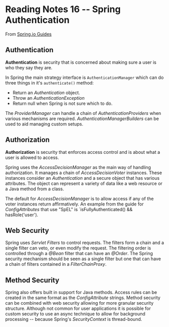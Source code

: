 # Reading Notes 16 -- Spring Authentication

From [Spring.io Guides](https://spring.io/guides/topicals/spring-security-architecture)

## Authentication

**Authentication** is security that is concerned about making sure a user is who they say they are.

In Spring the main strategy interface is `AuthenticationManager` which can do three things in it's `authenticate()` method:
- Return an *Authentication* object.
- Throw an *AuthenticationException*
- Return null when Spring is not sure which to do.

The *ProviderManager* can handle a chain of *AuthenticationProviders* when various mechanisms are required. *AuthenticationManagerBuilders* can be used to aid managing custom setups.

## Authorization

**Authorization** is security that enforces access control and is about what a user is allowed to access.

Spring uses the *AccessDecisionManager* as the main way of handling authorization. It manages a chain of *AccessDecisionVoter* instances. These instances consider an *Authentication* and a secure object that has various attributes. The object can represent a variety of data like a web resource or a Java method from a class.

The default for *AccessDecisionManager* is to allow access if any of the voter instances return affirmatively. An example from the guide for *ConfigAttributes* that use "SpEL" is `isFullyAuthenticated() && hasRole('user').

## Web Security

Spring uses *Servlet Filters* to control requests. The filters form a chain and a single filter can veto, or even modify the request. The filtering order is controlled through a *@Bean* filter that can have an *@Order*. The Spring security mechanism should be seen as a single filter but one that can have a chain of filters contained in a *FilterChainProxy*.

## Method Security

Spring also offers built in support for Java methods. Access rules can be created in the same format as the *ConfigAttribute* strings. Method security can be combined with web security allowing for more granular security structure. Although not common for user applications it is possible for custom security to use an async technique to allow for background processing -- because Spring's *SecurityContext* is thread-bound.

